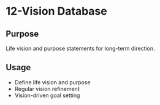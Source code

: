 # 12-Vision Database

## Purpose
Life vision and purpose statements for long-term direction.

## Usage
- Define life vision and purpose
- Regular vision refinement
- Vision-driven goal setting
